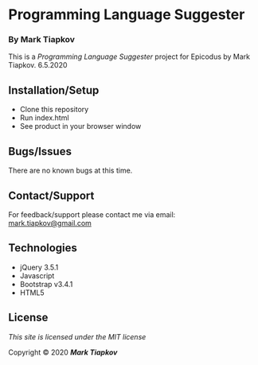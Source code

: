 # Programming Language Suggester

### By Mark Tiapkov

This is a  *Programming Language Suggester* project for Epicodus by Mark Tiapkov. 6.5.2020

## Installation/Setup
* Clone this repository
* Run index.html
* See product in your browser window
## Bugs/Issues

There are no known bugs at this time. 

## Contact/Support 

For feedback/support please contact me via email: mark.tiapkov@gmail.com 

## Technologies 

* jQuery 3.5.1
* Javascript
* Bootstrap v3.4.1
* HTML5

## License

*This site is licensed under the MIT license* 

Copyright © 2020 **_Mark Tiapkov_**